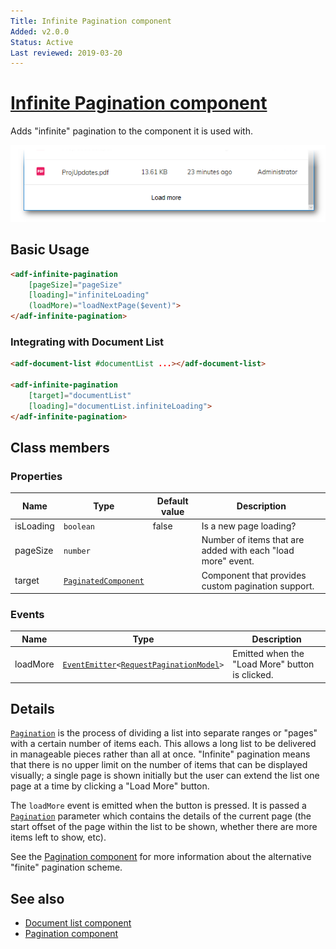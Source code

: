 ```yaml
---
Title: Infinite Pagination component
Added: v2.0.0
Status: Active
Last reviewed: 2019-03-20
---
```


# [Infinite Pagination component](../../../lib/core/pagination/infinite-pagination.component.ts "Defined in infinite-pagination.component.ts")

Adds "infinite" pagination to the component it is used with.

![Infinite Pagination screenshot](../../docassets/images/InfPagination.png)

## Basic Usage

```html
<adf-infinite-pagination
    [pageSize]="pageSize"
    [loading]="infiniteLoading"
    (loadMore)="loadNextPage($event)">
</adf-infinite-pagination>
```

### Integrating with Document List

```html
<adf-document-list #documentList ...></adf-document-list>

<adf-infinite-pagination 
    [target]="documentList"
    [loading]="documentList.infiniteLoading">
</adf-infinite-pagination>
```

## Class members

### Properties

| Name | Type | Default value | Description |
| --- | --- | --- | --- |
| isLoading | `boolean` | false | Is a new page loading? |
| pageSize | `number` |  | Number of items that are added with each "load more" event. |
| target | [`PaginatedComponent`](../../../lib/core/pagination/paginated-component.interface.ts) |  | Component that provides custom pagination support. |

### Events

| Name | Type | Description |
| --- | --- | --- |
| loadMore | [`EventEmitter`](https://angular.io/api/core/EventEmitter)`<`[`RequestPaginationModel`](../../../lib/core/models/request-pagination.model.ts)`>` | Emitted when the "Load More" button is clicked. |

## Details

[`Pagination`](../../../lib/content-services/document-list/models/document-library.model.ts) is the process of dividing a list into separate ranges or "pages" with a
certain number of items each. This allows a long list to be delivered in manageable pieces
rather than all at once. "Infinite" pagination means that there is no upper limit on
the number of items that can be displayed visually; a single page is shown initially but
the user can extend the list one page at a time by clicking a "Load More" button.

The `loadMore` event is emitted when the button is pressed. It is passed a
[`Pagination`](../../../lib/content-services/document-list/models/document-library.model.ts)
parameter which contains the details of the current page (the start offset of the
page within the list to be shown, whether there are more items left to show, etc).

See the [Pagination component](pagination.component.md) for more information about the alternative "finite" pagination scheme.

## See also

*   [Document list component](../../content-services/components/document-list.component.md)
*   [Pagination component](pagination.component.md)
